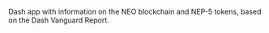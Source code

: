 Dash app with information on the NEO blockchain and NEP-5 tokens, based on the Dash Vanguard Report.
